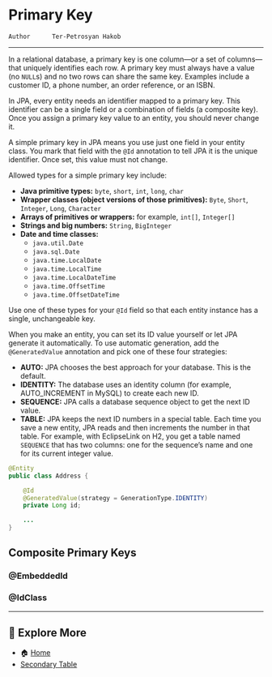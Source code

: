 # Primary Key

```info
Author      Ter-Petrosyan Hakob
```
---

In a relational database, a primary key is one column—or a set of columns—that uniquely identifies each row. 
A primary key must always have a value (no `NULL`s) and no two rows can share the same key. Examples include a customer ID, a phone number, an order reference, or an ISBN.

In JPA, every entity needs an identifier mapped to a primary key. This identifier can be a single field or a combination of fields (a composite key). Once you assign a primary key value to an entity, you should never change it.

A simple primary key in JPA means you use just one field in your entity class. You mark that field with the `@Id` annotation to tell JPA it is the unique identifier. Once set, this value must not change.

Allowed types for a simple primary key include:

- **Java primitive types:** `byte`, `short`, `int`, `long`, `char`
- **Wrapper classes (object versions of those primitives):** `Byte`, `Short`, `Integer`, `Long`, `Character`
- **Arrays of primitives or wrappers:** for example, `int[]`, `Integer[]`
- **Strings and big numbers:** `String`, `BigInteger`
- **Date and time classes:**
    - `java.util.Date`
    - `java.sql.Date`
    - `java.time.LocalDate`
    - `java.time.LocalTime`
    - `java.time.LocalDateTime`
    - `java.time.OffsetTime`
    - `java.time.OffsetDateTime`

Use one of these types for your `@Id` field so that each entity instance has a single, unchangeable key.

When you make an entity, you can set its ID value yourself or let JPA generate it automatically. To use automatic generation, 
add the `@GeneratedValue` annotation and pick one of these four strategies:

- **AUTO:** JPA chooses the best approach for your database. This is the default.
- **IDENTITY:** The database uses an identity column (for example, AUTO_INCREMENT in MySQL) to create each new ID.
- **SEQUENCE:** JPA calls a database sequence object to get the next ID value.
- **TABLE:** JPA keeps the next ID numbers in a special table. Each time you save a new entity, JPA reads and then increments 
    the number in that table. For example, with EclipseLink on H2, you get a table named `SEQUENCE` 
    that has two columns: one for the sequence’s name and one for its current integer value.

```java
@Entity
public class Address {

    @Id
    @GeneratedValue(strategy = GenerationType.IDENTITY)
    private Long id;

    ...
}    
```

## Composite Primary Keys

### @EmbeddedId
### @IdClass

---

## 📌 Explore More

- 🏠 [Home](./../../README.md)
- [Secondary Table](./4_SecondaryTable.md)